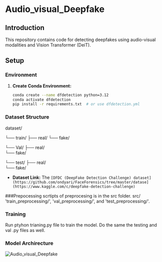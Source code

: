 # Audio_visual_Deepfake

## Introduction

This repository contains code for detecting deepfakes using audio-visual modalities and Vision Transformer (DeiT).

## Setup

### Environment

1. **Create Conda Environment:**
   ```bash
   conda create --name dfdetection python=3.12
   conda activate dfdetection
   pip install -r requirements.txt  # or use dfdetection.yml

### Dataset Structure 
dataset/

└── train/
    ├── real/ 
    └── fake/
    
└── Val/
    ├── real/  
    └── fake/

└── test/
    ├── real/  
    └── fake/
- **Dataset Link:** The `[DFDC (DeepFake Detection Challenge) dataset](https://github.com/ondyari/FaceForensics/tree/master/datase](https://www.kaggle.com/c/deepfake-detection-challenge)` 
    
###Prepocessing 
scrtipts of preprocesing is in the src folder.
src/
 'train_preprocessing/', 'val_preprocessing/', and 'test_preprocessing/'.

 ### Training
 Run ptyhon trianing.py file to train the model.
 Do the same the testing and val .py files as well.

 ### Model Archirecture 
 
![Audio_visual_Deepfake](ModelArchitecure.jpg)
